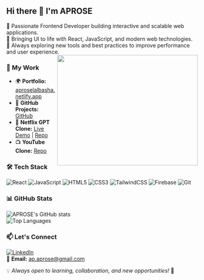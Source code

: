 ## Hi there 👋 I'm APROSE  

🚀 Passionate Frontend Developer building interactive and scalable web applications.  
🎨 Bringing UI to life with React, JavaScript, and modern web technologies.  
🌱 Always exploring new tools and best practices to improve performance and user experience.  
<img align="right" width="370" height="290" src="https://i.pinimg.com/originals/47/f0/34/47f0342cec72b800463bf003eac1257e.gif">

### 🔗 My Work  
- 🌍 **Portfolio:** [aproselalbasha.netlify.app](https://aproselalbasha.netlify.app/)  
- 📌 **GitHub Projects:** [GitHub](https://github.com/aproselalbasha)  
- 🎥 **Netflix GPT Clone:** [Live Demo](https://aprosenetflexclongpt.netlify.app/) | [Repo](https://github.com/aproselalbasha/netflexclone)  
- 📺 **YouTube Clone:** [Repo](https://github.com/aproselalbasha/YouTube-clone)  

### 🛠️ Tech Stack  

<p align="left">
  <img src="https://img.icons8.com/color/48/000000/react-native.png" alt="React" title="React"/>
  <img src="https://img.icons8.com/color/48/000000/javascript.png" alt="JavaScript" title="JavaScript"/>
  <img src="https://img.icons8.com/color/48/000000/html-5.png" alt="HTML5" title="HTML5"/>
  <img src="https://img.icons8.com/color/48/000000/css3.png" alt="CSS3" title="CSS3"/>
  <img src="https://img.icons8.com/color/48/000000/tailwindcss.png" alt="TailwindCSS" title="TailwindCSS"/>
  <img src="https://img.icons8.com/color/48/000000/firebase.png" alt="Firebase" title="Firebase"/>
  <img src="https://img.icons8.com/color/48/000000/git.png" alt="Git" title="Git"/>
</p>

### 📊 GitHub Stats  
![APROSE's GitHub stats](https://github-readme-stats.vercel.app/api?username=aproselalbasha&theme=radical&show_icons=true)  
![Top Languages](https://github-readme-stats.vercel.app/api/top-langs/?username=aproselalbasha&layout=compact&theme=radical)  

### 📫 Let's Connect  
[![LinkedIn](https://img.shields.io/badge/LinkedIn-0077B5?style=for-the-badge&logo=linkedin&logoColor=white)](https://www.linkedin.com/in/aprose-lalbasha/)  
📧 **Email:** ap.aprose@gmail.com  

💡 *Always open to learning, collaboration, and new opportunities!* 🚀  
